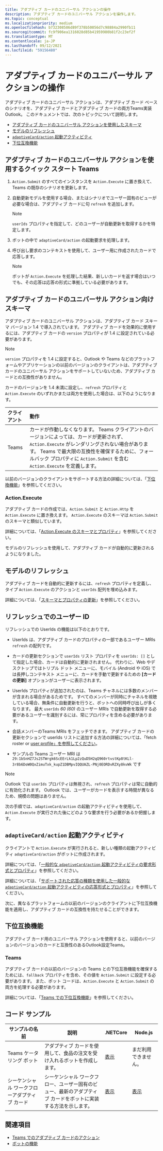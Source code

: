 ```yaml
---
title: アダプティブ カードのユニバーサル アクションの操作
description: アダプティブ カードのユニバーサル アクションを操作します。
ms.topic: conceptual
ms.localizationpriority: medium
ms.openlocfilehash: b732308586d89f378b50056d7c98884a2990fb11
ms.sourcegitcommit: fc9f906ea1316028d85b41959980b81f2c23ef2f
ms.translationtype: MT
ms.contentlocale: ja-JP
ms.lasthandoff: 09/12/2021
ms.locfileid: "59156480"
---
```

# <a name="work-with-universal-actions-for-adaptive-cards"></a>アダプティブ カードのユニバーサル アクションの操作

アダプティブ カードのユニバーサル アクションは、アダプティブ カード ベースのシナリオを、アダプティブ カードとアダプティブ カードの両方Teams実装Outlook。 このドキュメントでは、次のトピックについて説明します。

* [アダプティブ カードのユニバーサル アクションを使用したスキーマ](#schema-for-universal-actions-for-adaptive-cards)
* [モデルのリフレッシュ](#refresh-model)
* [`adaptiveCard/action` 起動アクティビティ](#adaptivecardaction-invoke-activity)
* [下位互換機能](#backward-compatibility)

## <a name="quick-start-guide-to-use-universal-actions-for-adaptive-cards-in-teams"></a>アダプティブ カードのユニバーサル アクションを使用するクイック スタート Teams

1. `Action.Submit` のすべてのインスタンスを `Action.Execute` に置き換えて、Teams の既存のシナリオを更新します。
2. 自動更新モデルを使用する場合、またはシナリオでユーザー固有のビューが必要な場合は、アダプティブ カードに句 `refresh` を追加します。

    >[!NOTE]
    > `userIds` プロパティを指定して、どのユーザーが自動更新を取得するかを特定します。

3. ボットの中で `adaptiveCard/action` の起動要求を処理します。
4. 呼び出し要求のコンテキストを使用して、ユーザー用に作成されたカードで応答します。

    > [!NOTE]
    > ボットが `Action.Execute` を処理した結果、新しいカードを返す場合はいつでも、その応答は応答の形式に準拠している必要があります。

## <a name="schema-for-universal-actions-for-adaptive-cards"></a>アダプティブ カードのユニバーサル アクション向けスキーマ

アダプティブ カードのユニバーサル アクションは、アダプティブ カード スキーマ バージョン 1.4 で導入されています。 アダプティブ カードを効果的に使用するには、アダプティブ カードの `version` プロパティが 1.4 に設定されている必要があります。

> [!NOTE]
> `version` プロパティを 1.4 に設定すると、Outlook や Teams などのプラットフォームやアプリケーションの以前のバージョンのクライアントは、アダプティブ カードのユニバーサル アクションをサポートしていないため、アダプティブ カードとの互換性がありません。

カードのバージョンを 1.4 未満に設定し、`refresh` プロパティと `Action.Execute` のいずれかまたは両方を使用した場合は、以下のようになります。

| クライアント | 動作 |
| :-- | :-- |
| Teams | カードが作動しなくなります。 Teams クライアントのバージョンによっては、カードが更新されず、`Action.Execute` がレンダリングされない場合があります。 Teams で最大限の互換性を確保するために、フォールバック プロパティに `Action.Submit` を含む `Action.Execute` を定義します。 |

以前のバージョンのクライアントをサポートする方法の詳細については、「[下位換機能](#backward-compatibility)」を参照してください。

### <a name="actionexecute"></a>Action.Execute

アダプティブ カードの作成では、`Action.Submit` と `Action.Http` を `Action.Execute` に置き換えます。 `Action.Execute` のスキーマは `Action.Submit` のスキーマと類似しています。

詳細については、「[Action.Execute のスキーマとプロパティ](/adaptive-cards/authoring-cards/universal-action-model#actionexecute)」を参照してください。

モデルのリフレッシュを使用して、アダプティブ カードが自動的に更新されるようになりました。

## <a name="refresh-model"></a>モデルのリフレッシュ

アダプティブ カードを自動的に更新するには、`refresh` プロパティを定義し、タイプ `Action.Execute` のアクションと `userIds` 配列を埋め込みます。

詳細については、「[スキーマとプロパティの更新](/adaptive-cards/authoring-cards/universal-action-model#refresh-mechanism)」を参照してください。

## <a name="user-ids-in-refresh"></a>リフレッシュでのユーザー ID

リフレッシュでの UserIds の機能は以下のとおりです。

* UserIds は、アダプティブ カードのプロパティの一部であるユーザー MRIs `refresh` の配列です。

* カードの更新セクションで `userIds` リスト プロパティを `userIds: []` として指定した場合、カードは自動的に更新されません。 代わりに、Web やデスクトップではトリプル ドット メニューに、モバイル (Android や iOS) では長押しコンテキスト メニューに、カードを手動で更新するための **[カードの更新]** オプションがユーザーに表示されます。

* UserIds プロパティが追加されたのは、Teams チャネルには多数のメンバーが含まれる場合があるためです。 すべてのメンバーが同時にチャネルを視聴している場合、無条件に自動更新を行うと、ボットへの同時呼び出しが多くなります。 最大 `userIds` *60 (60)* のユーザー MRIs で自動更新を取得する必要があるユーザーを識別するには、常にプロパティを含める必要があります。

* 会話メンバーのTeams MRIs をフェッチできます。 アダプティブ カードの更新セクションで userIds リストに追加する方法の詳細については、「fetch roster or [user profile」を参照してください](/microsoftteams/platform/bots/how-to/get-teams-context?tabs=dotnet#fetch-the-roster-or-user-profile)。

* サンプルの Teams ユーザー MRI は `29:1bSnHZ7Js2STWrgk6ScEErLk1Lp2zQuD5H2qQ960rtvstKp8tKLl-3r8b6DoW0QxZimuTxk_kupZ1DBMpvIQQUAZL-PNj0EORDvRZXy8kvWk` です

> [!NOTE]
> Outlook では `userIds` プロパティは無視され、`refresh` プロパティは常に自動的に有効化されます。 Outlook では、ユーザーがカードを表示する時間が異なるため、規模の問題はありません。

次の手順では、`adaptiveCard/action` の起動アクティビティを使用して、`Action.Execute` が実行された後にどのような要求を行う必要があるか把握します。

## <a name="adaptivecardaction-invoke-activity"></a>`adaptiveCard/action` 起動アクティビティ

クライアントで `Action.Execute` が実行されると、新しい種類の起動アクティビティ `adaptiveCard/action` がボットに作成されます。

詳細については、「[一般的な `adaptiveCard/action` 起動アクティビティの要求形式とプロパティ](/adaptive-cards/authoring-cards/universal-action-model#request-format)」を参照してください。

詳細については、「[サポートされた応答の種類を使用した一般的な `adaptiveCard/action` 起動アクティビティの応答形式とプロパティ](/adaptive-cards/authoring-cards/universal-action-model#response-format)」を参照してください。

次に、異なるプラットフォームの以前のバージョンのクライアントに下位互換機能を適用し、アダプティブ カードの互換性を持たせることができます。

## <a name="backward-compatibility"></a>下位互換機能

アダプティブ カード用のユニバーサル アクションを使用すると、以前のバージョンのバージョンのカードと互換性のあるOutlook設定Teams。

### <a name="teams"></a>Teams

アダプティブ カードの以前のバージョンの Teams との下位互換機能を確保するためには、`fallback` プロパティを含め、その値を `Action.Submit` に設定する必要があります。 また、ボット コードは、`Action.Execute` と `Action.Submit` の両方を処理する必要があります。

詳細については、「[Teams での下位互換機能](/adaptive-cards/authoring-cards/universal-action-model#teams)」を参照してください。

## <a name="code-samples"></a>コード サンプル

|サンプルの名前 | 説明 | .NETCore | Node.js |
|----------------|-----------------|--------------|--------------|
| Teams ケータリング ボット | アダプティブ カードを使用して、食品の注文を受け入れるボットを作成します。 |[表示](https://github.com/OfficeDev/Microsoft-Teams-Samples/tree/main/samples/bot-teams-catering/csharp)| まだ利用できません。 |
| シーケンシャル ワークフローアダプティブ カード | シーケンシャル ワークフロー、ユーザー固有のビュー、最新のアダプティブ カードをボットに実装する方法を示します。 | [表示](https://github.com/OfficeDev/Microsoft-Teams-Samples/tree/main/samples/bot-sequential-flow-adaptive-cards/csharp) | [表示](https://github.com/OfficeDev/Microsoft-Teams-Samples/tree/main/samples/bot-sequential-flow-adaptive-cards/nodejs) |

## <a name="see-also"></a>関連項目

* [Teams でのアダプティブ カードのアクション](~/task-modules-and-cards/cards/cards-actions.md#adaptive-cards-actions)
* [ボットの機能](/azure/bot-service/bot-builder-basics?view=azure-bot-service-4.0&preserve-view=true)
